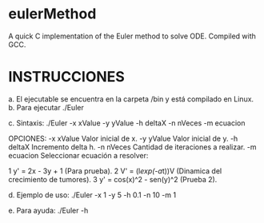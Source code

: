 # eulerMethod
A quick C implementation of the Euler method to solve ODE.
Compiled with GCC.

INSTRUCCIONES
=============
a. El ejecutable se encuentra en la carpeta /bin y está compilado en Linux.
b. Para ejecutar ./Euler

c. Sintaxis:
./Euler -x xValue -y yValue -h deltaX -n nVeces -m ecuacion

OPCIONES:
-x xValue		Valor inicial de x.
-y yValue		Valor inicial de y.
-h deltaX		Incremento delta h.
-n nVeces		Cantidad de iteraciones a realizar.
-m ecuacion		Seleccionar ecuación a resolver:

1 	y' = 2x - 3y + 1			(Para prueba).
2 	V' = (l*exp(-a*t))V			(Dinamica del crecimiento de tumores).
3	y' = cos(x)^2 - sen(y)^2	(Prueba 2).
	
d. Ejemplo de uso:
./Euler -x 1 -y 5 -h 0.1 -n 10 -m 1
 
e. Para ayuda:
./Euler -h

